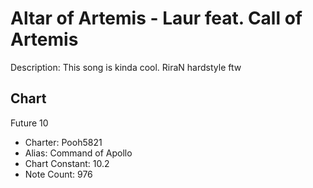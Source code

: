 # Altar of Artemis - Laur feat. Call of Artemis

Description: This song is kinda cool. RiraN hardstyle ftw

## Chart

Future 10
- Charter: Pooh5821
- Alias: Command of Apollo
- Chart Constant: 10.2
- Note Count: 976
